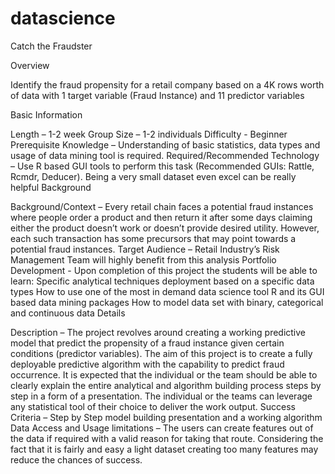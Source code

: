 # datascience
Catch the Fraudster

Overview

Identify the fraud propensity for a retail company based on a 4K rows worth of data with 1 target variable (Fraud Instance) and 11 predictor variables

Basic Information

Length – 1-2 week
Group Size – 1-2 individuals
Difficulty - Beginner
Prerequisite Knowledge – Understanding of basic statistics, data types and usage of data mining tool is required.
Required/Recommended Technology – Use R based GUI tools to perform this task (Recommended GUIs: Rattle, Rcmdr, Deducer). Being a very small dataset even excel can be really helpful
Background

Background/Context – Every retail chain faces a potential fraud instances where people order a product and then return it after some days claiming either the product doesn’t work or doesn’t provide desired utility. However, each such transaction has some precursors that may point towards a potential fraud instances.
Target Audience – Retail Industry’s Risk Management Team will highly benefit from this analysis
Portfolio Development - Upon completion of this project the students will be able to learn:
Specific analytical techniques deployment based on a specific data types
How to use one of the most in demand data science tool R and its GUI based data mining packages
How to model data set with binary, categorical and continuous data
Details

Description – The project revolves around creating a working predictive model that predict the propensity of a fraud instance given certain conditions (predictor variables). The aim of this project is to create a fully deployable predictive algorithm with the capability to predict fraud occurrence.
It is expected that the individual or the team should be able to clearly explain the entire analytical and algorithm building process steps by step in a form of a presentation. The individual or the teams can leverage any statistical tool of their choice to deliver the work output.
Success Criteria – Step by Step model building presentation and a working algorithm
Data Access and Usage limitations – The users can create features out of the data if required with a valid reason for taking that route. Considering the fact that it is fairly and easy a light dataset creating too many features may reduce the chances of success.
